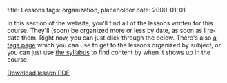 title: Lessons
tags: organization, placeholder
date: 2000-01-01

In this section of the website, you'll find all of the lessons written for this course. They'll (soon) be organized more or less by date, as soon as I re-date them.  Right now, you can just click through the below. There's also [a tags page](/tags.html) which you can use to get to the lessons organized by subject, or you can just use [the syllabus](/) to find content by when it shows up in the course.


[Download lesson PDF]({attach}../images/lessons-index.pdf)

